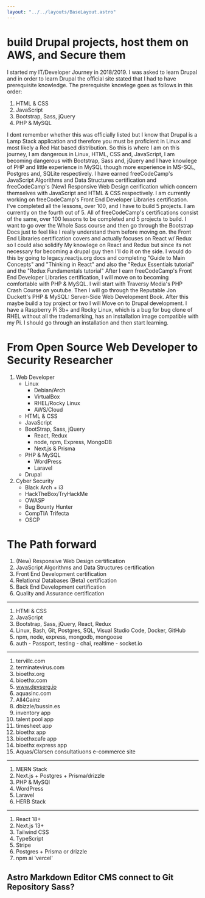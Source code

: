```yaml
---
layout: "../../layouts/BaseLayout.astro"
---
```


# build Drupal projects, host them on AWS, and Secure them

I started my IT/Developer Journey in 2018/2019.
I was asked to learn Drupal and in order to learn Drupal the official site stated that I had to have prerequisite knowledge.
The prerequisite knowlege goes as follows in this order:

1. HTML & CSS
2. JavaScript
3. Bootstrap, Sass, jQuery
4. PHP & MySQL

I dont remember whether this was officially listed but I know that Drupal is a Lamp Stack application and therefore you must be proficient in Linux and most likely a Red Hat based distribution.
So this is where I am on this journey, I am dangerous in Linux, HTML, CSS and, JavaScript, I am becoming dangerous with Bootstrap, Sass and, jQuery and I have knowlege of PHP and little experience in MySQL though more experience in MS-SQL, Postgres and, SQLite respectively.
I have earned freeCodeCamp's JavaScript Algorithms and Data Structures certification and freeCodeCamp's (New) Responsive Web Design cerification which concern themselves with JavaScript and HTML & CSS respectively.
I am currently working on freeCodeCamp's Front End Developer Libraries certification. I've completed all the lessons, over 100, and I have to build 5 projects. I am currently on the fourth out of 5.
All of freeCodeCamp's certifications consist of the same, over 100 lessons to be completed and 5 projects to build. I want to go over the Whole Sass course and then go through the Bootstrap Docs just to feel like I really understand them before moving on.
the Front End Libraries certification covers and actually focuses on React w/ Redux so I could also solidify My knowlege on React and Redux but since its not necessary for becoming a drupal guy then I'll do it on the side.
I would do this by going to legacy.reactjs.org docs and completing "Guide to Main Concepts" and "Thinking in React" and also the "Redux Essentials tutorial" and the "Redux Fundamentals tutorial"
After I earn freeCodeCamp's Front End Developer Libraries certification, I will move on to becoming comfortable with PHP & MySQL. I will start with Traversy Media's PHP Crash Course on youtube.
Then I will go through the Reputable Jon Duckett's PHP & MySQL: Server-Side Web Development Book. After this maybe build a toy project or two I will Move on to Drupal development.
I have a Raspberry Pi 3b+ and Rocky Linux, which is a bug for bug clone of RHEL without all the trademarking, has an installation image compatible with my Pi. I should go through an installation and then start learning.

# From Open Source Web Developer to Security Researcher

1. Web Developer
   - Linux
     - Debian/Arch
     - VirtualBox
     - RHEL/Rocky Linux
     - AWS/Cloud
   - HTML & CSS
   - JavaScript
   - BootStrap, Sass, jQuery
     - React, Redux
     - node, npm, Express, MongoDB
     - Next.js & Prisma
   - PHP & MySQL
     - WordPress
     - Laravel
   - Drupal
2. Cyber Security
   - Black Arch + i3
   - HackTheBox/TryHackMe
   - OWASP
   - Bug Bounty Hunter
   - CompTIA Trifecta
   - OSCP

# The Path forward

1. (New) Responsive Web Design certification
2. JavaScript Algorithms and Data Structures certification
3. Front End Development certification
4. Relational Databases (Beta) certification
5. Back End Development certification
6. Quality and Assurance certification

---

1. HTMl & CSS
2. JavaScript
3. Bootstrap, Sass, jQuery, React, Redux
4. Linux, Bash, Git, Postgres, SQL, Visual Studio Code, Docker, GitHub
5. npm, node, express, mongodb, mongoose
6. auth - Passport, testing - chai, realtime - socket.io

---

1. tervillc.com
2. terminatevirus.com
3. bioethx.org
4. bioethx.com
5. www.devserg.io
6. aquasinc.com
7. All4Gainz
8. dbizzle/bussin.es
9. inventory app
10. talent pool app
11. timesheet app
12. bioethx app
13. bioethxcafe app
14. bioethx express app
15. Aquas/Clarsen consultatiuons e-commerce site

---

1. MERN Stack
2. Next.js + Postgres + Prisma/drizzle
3. PHP & MySQl
4. WordPress
5. Laravel
6. HERB Stack

---

1. React 18+
2. Next.js 13+
3. Tailwind CSS
4. TypeScript
5. Stripe
6. Postgres + Prisma or drizzle
7. npm ai 'vercel'

## Astro Markdown Editor CMS connect to Git Repository Sass?

